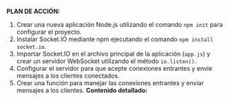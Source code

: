 **PLAN DE ACCIÓN:**
1. Crear una nueva aplicación Node.js utilizando el comando `npm init` para configurar el proyecto.
2. Instalar Socket.IO mediante npm ejecutando el comando `npm install socket.io`.
3. Importar Socket.IO en el archivo principal de la aplicación (`app.js`) y crear un servidor WebSocket utilizando el método `io.listen()`.
4. Configurar el servidor para que acepte conexiones entrantes y envíe mensajes a los clientes conectados.
5. Crear una función para manejar las conexiones entrantes y enviar mensajes a los clientes.
**Contenido detallado:**